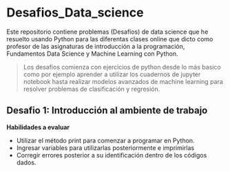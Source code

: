 # Desafios_Data_science
Este repositorio contiene problemas (Desafíos) de data science que he resuelto usando Python para las diferentas clases online que dicto como profesor de las asignaturas de  introducción a la programación, Fundamentos Data Science y Machine Learning con Python.

> Los desafios comienza con ejercicios de python desde lo más basico como por ejemplo aprender a utilizar los cuadernos de jupyter notebook hasta realizar modelos avanzados de machine learning para resolver problemas de clasificación y regresión.

## Desafio 1: Introducción al ambiente de trabajo
**Habilidades a evaluar**
- Utilizar el método print para comenzar a programar en Python.
- Ingresar variables para utilizarlas posteriormente e imprimirlas
- Corregir errores posterior a su identificación dentro de los códigos dados.
